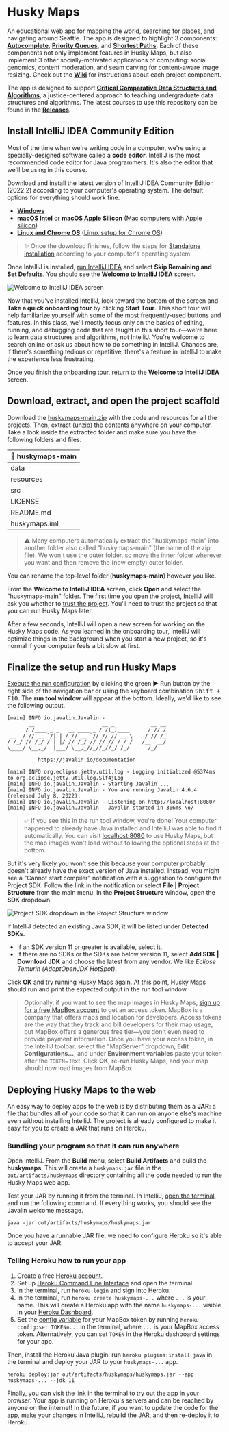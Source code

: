 # Husky Maps

An educational web app for mapping the world, searching for places, and navigating around Seattle. The app is designed to highlight 3 components: [**Autocomplete**](https://github.com/kevinlin1/huskymaps/wiki/Autocomplete), [**Priority Queues**](https://github.com/kevinlin1/huskymaps/wiki/Priority-Queues), and [**Shortest Paths**](https://github.com/kevinlin1/huskymaps/wiki/Shortest-Paths). Each of these components not only implement features in Husky Maps, but also implement 3 other socially-motivated applications of computing: social genomics, content moderation, and seam carving for content-aware image resizing. Check out the [**Wiki**](https://github.com/kevinlin1/huskymaps/wiki) for instructions about each project component.

The app is designed to support [**Critical Comparative Data Structures and Algorithms**](https://kevinl.info/cs-education-for-the-socially-just-worlds-we-need/), a justice-centered approach to teaching undergraduate data structures and algorithms. The latest courses to use this repository can be found in the [**Releases**](https://github.com/kevinlin1/huskymaps/releases).

## Install IntelliJ IDEA Community Edition

Most of the time when we're writing code in a computer, we're using a specially-designed software called a **code editor**. IntelliJ is the most recommended code editor for Java programmers. It's also the editor that we'll be using in this course.

Download and install the latest version of IntelliJ IDEA Community Edition (2022.2) according to your computer's operating system. The default options for everything should work fine.

* [**Windows**](https://download.jetbrains.com/idea/ideaIC-2022.2.exe)
* [**macOS Intel**](https://download.jetbrains.com/idea/ideaIC-2022.2.dmg) or [**macOS Apple Silicon**](https://download.jetbrains.com/idea/ideaIC-2022.2-aarch64.dmg) ([Mac computers with Apple silicon](https://support.apple.com/en-us/HT211814))
* [**Linux and Chrome OS**](https://download.jetbrains.com/idea/ideaIC-2022.2.tar.gz) ([Linux setup for Chrome OS](https://chromeos.dev/en/linux/setup))

> ✨ Once the download finishes, follow the steps for [Standalone installation](https://www.jetbrains.com/help/idea/installation-guide.html#standalone) according to your computer's operating system.

Once IntelliJ is installed, [run IntelliJ IDEA](https://www.jetbrains.com/help/idea/run-for-the-first-time.html) and select **Skip Remaining and Set Defaults**. You should see the **Welcome to IntelliJ IDEA** screen.

![Welcome to IntelliJ IDEA screen](https://resources.jetbrains.com/help/img/idea/2022.2/ij_welcome_window.png)

Now that you've installed IntelliJ, look toward the bottom of the screen and **Take a quick onboarding tour** by clicking **Start Tour**. This short tour will help familiarize yourself with some of the most frequently-used buttons and features. In this class, we'll mostly focus only on the basics of editing, running, and debugging code that are taught in this short tour—we're here to learn data structures and algorithms, not IntelliJ. You're welcome to search online or ask us about how to do something in IntelliJ. Chances are, if there's something tedious or repetitive, there's a feature in IntelliJ to make the experience less frustrating.

Once you finish the onboarding tour, return to the **Welcome to IntelliJ IDEA** screen.

## Download, extract, and open the project scaffold

Download the [huskymaps-main.zip](https://github.com/kevinlin1/huskymaps/archive/refs/heads/main.zip) with the code and resources for all the projects. Then, extract (unzip) the contents anywhere on your computer. Take a look inside the extracted folder and make sure you have the following folders and files.

| 📂 huskymaps-main |
| ----------------- |
| data              |
| resources         |
| src               |
| LICENSE           |
| README.md         |
| huskymaps.iml     |

> ⚠️ Many computers automatically extract the "huskymaps-main" into another folder also called "huskymaps-main" (the name of the zip file). We won't use the outer folder, so move the inner folder wherever you want and then remove the (now empty) outer folder.

You can rename the top-level folder (**huskymaps-main**) however you like.

From the **Welcome to IntelliJ IDEA** screen, click **Open** and select the "huskymaps-main" folder. The first time you open the project, IntelliJ will ask you whether to [trust the project](https://www.jetbrains.com/help/idea/project-security.html). You'll need to trust the project so that you can run Husky Maps later.

After a few seconds, IntelliJ will open a new screen for working on the Husky Maps code. As you learned in the onboarding tour, IntelliJ will optimize things in the background when you start a new project, so it's normal if your computer feels a bit slow at first.

## Finalize the setup and run Husky Maps

[Execute the run configuration](https://resources.jetbrains.com/help/img/idea/2022.2/jt-run-jar.animated.gif) by clicking the green ▶️ Run button by the right side of the navigation bar or using the keyboard combination <kbd>Shift + F10</kbd>. The **run tool window** will appear at the bottom. Ideally, we'd like to see the following output.

```
[main] INFO io.javalin.Javalin -
       __                      __ _            __ __
      / /____ _ _   __ ____ _ / /(_)____      / // /
 __  / // __ `/| | / // __ `// // // __ \    / // /_
/ /_/ // /_/ / | |/ // /_/ // // // / / /   /__  __/
\____/ \__,_/  |___/ \__,_//_//_//_/ /_/      /_/

          https://javalin.io/documentation

[main] INFO org.eclipse.jetty.util.log - Logging initialized @5374ms to org.eclipse.jetty.util.log.Slf4jLog
[main] INFO io.javalin.Javalin - Starting Javalin ...
[main] INFO io.javalin.Javalin - You are running Javalin 4.6.4 (released July 8, 2022).
[main] INFO io.javalin.Javalin - Listening on http://localhost:8080/
[main] INFO io.javalin.Javalin - Javalin started in 306ms \o/
```

> ✅ If you see this in the run tool window, you're done! Your computer happened to already have Java installed and IntelliJ was able to find it automatically. You can visit [localhost:8080](http://localhost:8080) to use Husky Maps, but the map images won't load without following the optional steps at the bottom.

But it's very likely you won't see this because your computer probably doesn't already have the exact version of Java installed. Instead, you might see a "Cannot start compiler" notification with a suggestion to configure the Project SDK. Follow the link in the notification or select **File | Project Structure** from the main menu. In the **Project Structure** window, open the **SDK** dropdown.

![Project SDK dropdown in the Project Structure window](https://resources.jetbrains.com/help/img/idea/2022.2/sdks_project_structure_project.png)

If IntelliJ detected an existing Java SDK, it will be listed under **Detected SDKs**.

* If an SDK version 11 or greater is available, select it.
* If there are no SDKs or the SDKs are below version 11, select **Add SDK | Download JDK** and choose the latest from any vendor. We like _Eclipse Temurin (AdoptOpenJDK HotSpot)_.

Click **OK** and try running Husky Maps again. At this point, Husky Maps should run and print the expected output in the run tool window.

> Optionally, if you want to see the map images in Husky Maps, [sign up for a free MapBox account](https://account.mapbox.com/auth/signup/?route-to=%22https://account.mapbox.com/access-tokens/%22) to get an access token. MapBox is a company that offers maps and location for developers. Access tokens are the way that they track and bill developers for their map usage, but MapBox offers a generous free tier—you don't even need to provide payment information. Once you have your access token, in the IntelliJ toolbar, select the "MapServer" dropdown, **Edit Configurations...**, and under **Environment variables** paste your token after the `TOKEN=` text. Click **OK**, re-run Husky Maps, and your map should now load images from MapBox.

## Deploying Husky Maps to the web

An easy way to deploy apps to the web is by distributing them as a **JAR**: a file that bundles all of your code so that it can run on anyone else's machine even without installing IntelliJ. The project is already configured to make it easy for you to create a JAR that runs on Heroku.

### Bundling your program so that it can run anywhere

Open IntelliJ. From the **Build** menu, select **Build Artifacts** and build the **huskymaps**. This will create a `huskymaps.jar` file in the `out/artifacts/huskymaps` directory containing all the code needed to run the Husky Maps web app.

Test your JAR by running it from the terminal. In IntelliJ, [open the terminal](https://www.jetbrains.com/help/idea/terminal-emulator.html#open-terminal), and run the following command. If everything works, you should see the Javalin welcome message.

```
java -jar out/artifacts/huskymaps/huskymaps.jar
```

Once you have a runnable JAR file, we need to configure Heroku so it's able to accept your JAR.

### Telling Heroku how to run your app

1. Create a free [Heroku account](https://signup.heroku.com/dc).
1. Set up [Heroku Command Line Interface](https://devcenter.heroku.com/articles/getting-started-with-java#set-up) and open the terminal.
1. In the terminal, run `heroku login` and sign into Heroku.
1. In the terminal, run `heroku create huskymaps-...` where `...` is your name. This will create a Heroku app with the name `huskymaps-...` visible in your [Heroku Dashboard](https://dashboard.heroku.com/apps).
1. Set the [config variable](https://devcenter.heroku.com/articles/config-vars#managing-config-vars) for your MapBox token by running `heroku config:set TOKEN=...` in the terminal, where `...` is your MapBox access token. Alternatively, you can set `TOKEN` in the Heroku dashboard settings for your app.

Then, install the Heroku Java plugin: run `heroku plugins:install java` in the terminal and deploy your JAR to your `huskymaps-...` app.

```
heroku deploy:jar out/artifacts/huskymaps/huskymaps.jar --app huskymaps-... --jdk 11
```

Finally, you can visit the link in the terminal to try out the app in your browser. Your app is running on Heroku's servers and can be reached by anyone on the internet! In the future, if you want to update the code for the app, make your changes in IntelliJ, rebuild the JAR, and then re-deploy it to Heroku.

